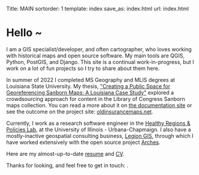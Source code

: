 Title: MAIN
sortorder: 1
template: index
save_as: index.html
url: index.html

# Hello ~

I am a GIS specialist/developer, and often cartographer, who loves working with historical maps and open source software. My main tools are QGIS, Python, PostGIS, and Django. This site is a continual work-in-progress, but I work on a lot of fun projects so I try to share about them here.

In summer of 2022 I completed MS Geography and MLIS degrees at Louisiana State University. My thesis, ["Creating a Public Space for Georeferencing Sanborn Maps: A Louisiana Case Study"](https://digitalcommons.lsu.edu/gradschool_theses/5641/) explored a crowdsourcing approach for content in the Library of Congress Sanborn maps collection. You can read a more about it on [the documentation site](https://about.oldinsurancemaps.net) or see the outcome on the project site: [oldinsurancemaps.net](https://oldinsurancemaps.net).

Currently, I work as a research software engineer in the [Healthy Regions & Policies Lab](https://healthyregions.org), at the University of Illinois - Urbana-Chapmaign. I also have a mostly-inactive geospatial consulting business, [Legion GIS](https://legiongis.com), through which I have worked extensively with the open source project [Arches](https://archesproject.org).

Here are my almost-up-to-date [resume](pages/resume.html) and [CV](pages/cv.html).

Thanks for looking, and feel free to get in touch: <a class="email-address-txt"></a>.
